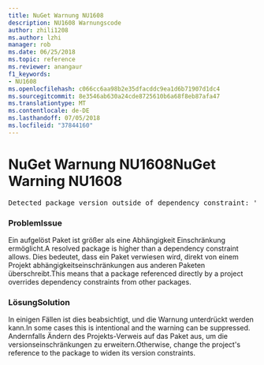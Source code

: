 ```yaml
---
title: NuGet Warnung NU1608
description: NU1608 Warnungscode
author: zhili1208
ms.author: lzhi
manager: rob
ms.date: 06/25/2018
ms.topic: reference
ms.reviewer: anangaur
f1_keywords:
- NU1608
ms.openlocfilehash: c066cc6aa98b2e35dfacddc9ea1d6b71907d1dc4
ms.sourcegitcommit: 8e3546ab630a24cde8725610b6a68f8eb87afa47
ms.translationtype: MT
ms.contentlocale: de-DE
ms.lasthandoff: 07/05/2018
ms.locfileid: "37844160"
---
```

# <a name="nuget-warning-nu1608"></a><span data-ttu-id="c9ae6-103">NuGet Warnung NU1608</span><span class="sxs-lookup"><span data-stu-id="c9ae6-103">NuGet Warning NU1608</span></span>

<pre>Detected package version outside of dependency constraint: 'PackageA' 1.0.0 requires 'PackageB' (= 1.0.0) but version 'PackageB' 2.0.0 was resolved.</pre>

### <a name="issue"></a><span data-ttu-id="c9ae6-104">Problem</span><span class="sxs-lookup"><span data-stu-id="c9ae6-104">Issue</span></span>
<span data-ttu-id="c9ae6-105">Ein aufgelöst Paket ist größer als eine Abhängigkeit Einschränkung ermöglicht.</span><span class="sxs-lookup"><span data-stu-id="c9ae6-105">A resolved package is higher than a dependency constraint allows.</span></span> <span data-ttu-id="c9ae6-106">Dies bedeutet, dass ein Paket verwiesen wird, direkt von einem Projekt abhängigkeitseinschränkungen aus anderen Paketen überschreibt.</span><span class="sxs-lookup"><span data-stu-id="c9ae6-106">This means that a package referenced directly by a project overrides dependency constraints from other packages.</span></span>

### <a name="solution"></a><span data-ttu-id="c9ae6-107">Lösung</span><span class="sxs-lookup"><span data-stu-id="c9ae6-107">Solution</span></span>
<span data-ttu-id="c9ae6-108">In einigen Fällen ist dies beabsichtigt, und die Warnung unterdrückt werden kann.</span><span class="sxs-lookup"><span data-stu-id="c9ae6-108">In some cases this is intentional and the warning can be suppressed.</span></span> <span data-ttu-id="c9ae6-109">Andernfalls Ändern des Projekts-Verweis auf das Paket aus, um die versionseinschränkungen zu erweitern.</span><span class="sxs-lookup"><span data-stu-id="c9ae6-109">Otherwise, change the project's reference to the package to widen its version constraints.</span></span>